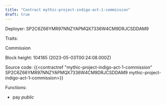 ```yaml
---
title: "Contract mythic-project-indigo-act-1-commission"
draft: true
---
```

Deployer: SP2C6Z66YMR97NNZYAPMQX7336W4CM9DRJCSDDAM9

Traits:
 
Commission


Block height: 104185 (2023-05-03T00:24:08.000Z)

Source code: {{<contractref "mythic-project-indigo-act-1-commission" SP2C6Z66YMR97NNZYAPMQX7336W4CM9DRJCSDDAM9 mythic-project-indigo-act-1-commission>}}

Functions:

* pay _public_
